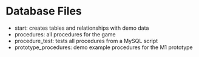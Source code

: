 # Database Files

- start: creates tables and relationships with demo data
- procedures: all procedures for the game
- procedure_test: tests all procedures from a MySQL script
- prototype_procedures: demo example procedures for the M1 prototype